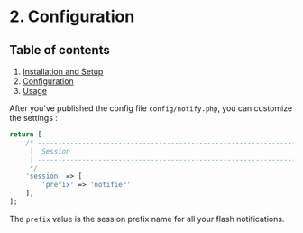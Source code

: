 # 2. Configuration

## Table of contents

  1. [Installation and Setup](1-Installation-and-Setup.md)
  2. [Configuration](2-Configuration.md)
  3. [Usage](3-Usage.md)

After you've published the config file `config/notify.php`, you can customize the settings :

```php
return [
    /* ------------------------------------------------------------------------------------------------
     |  Session
     | ------------------------------------------------------------------------------------------------
     */
    'session' => [
        'prefix' => 'notifier'
    ],
];
```

The `prefix` value is the session prefix name for all your flash notifications.
